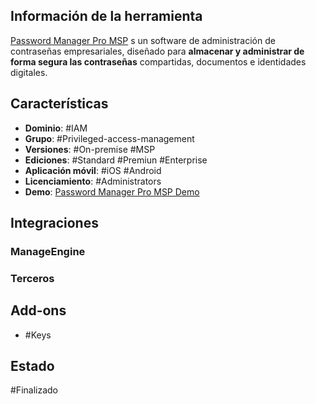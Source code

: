 ## Información de la herramienta

[Password Manager Pro MSP](https://www.manageengine.com/products/passwordmanagerpro/help/) s un software de administración de contraseñas empresariales, diseñado para **almacenar y administrar de forma segura las contraseñas** compartidas, documentos e identidades digitales.

## Características

+ **Dominio**: #IAM 
+ **Grupo**: #Privileged-access-management 
+ **Versiones**: #On-premise #MSP 
+ **Ediciones**: #Standard #Premiun #Enterprise 
+ **Aplicación móvil**: #iOS #Android 
+ **Licenciamiento**: #Administrators 
+ **Demo**: [Password Manager Pro MSP Demo](https://demo.passwordmanagerpromsp.com/)
## Integraciones
### ManageEngine

### Terceros

## Add-ons

+ #Keys 
## Estado

#Finalizado 